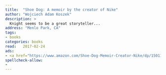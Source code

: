```yaml
---
title:  "Shoe Dog: A memoir by the creator of Nike"
author: "Wojciech Adam Koszek"
description: >
  Knight seems to be a great storyteller...
address: "Menlo Park, CA"
tags:
- books
categories: books
read:	2017-02-24
ads:
- <a href="https://www.amazon.com/Shoe-Dog-Memoir-Creator-Nike/dp/1501135910/ref=as_li_ss_il?ie=UTF8&qid=1489047659&sr=8-1&keywords=Shoe+Dog:+A+Memoir+by+the+Creator+of+Nike&linkCode=li2&tag=wkoszek08-20&linkId=b8716f7331eaf746bd3ac8625a1f44fc" target="_blank"><img border="0" src="//ws-na.amazon-adsystem.com/widgets/q?_encoding=UTF8&ASIN=1501135910&Format=_SL160_&ID=AsinImage&MarketPlace=US&ServiceVersion=20070822&WS=1&tag=wkoszek08-20" ></a><img src="https://ir-na.amazon-adsystem.com/e/ir?t=wkoszek08-20&l=li2&o=1&a=1501135910" width="1" height="1" border="0" alt="" style="border:none !important; margin:0px !important;" />
spellcheck-allow:
- 
---
```



